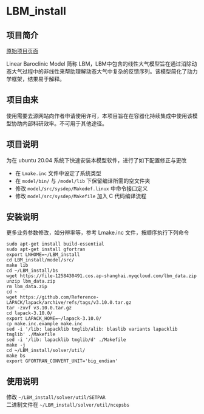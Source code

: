 # LBM_install

## 项目简介
[原始项目页面](https://ccsr.aori.u-tokyo.ac.jp/~lbm/sub/lbm_4.html)

 Linear Baroclinic Model 简称 LBM，LBM中包含的线性大气模型旨在通过消除动态大气过程中的非线性来帮助理解动态大气中复杂的反馈序列。该模型简化了动力学框架，结果易于解释。

 ## 项目由来
 使用需要去源网站向作者申请使用许可，本项目旨在在容器化持续集成中使用该模型协助内部科研效率。不可用于其他途径。

 ## 项目说明
 为在 ubuntu 20.04 系统下快速安装本模型软件，进行了如下配置修正与更改

 - 在 `Lmake.inc` 文件中设定了系统类型
 - 在 `model/bin/` 与 `/model/lib` 下保留编译所需的空文件夹
 - 修改 `model/src/sysdep/Makedef.linux` 中命令接口定义
 - 修改 `model/src/sysdep/Makefile` 加入 C 代码编译流程

##  安装说明
更多业务参数修改，如分辨率等，参考 Lmake.inc 文件，按顺序执行下列命令
```shell
sudo apt-get install build-essential
sudo apt-get install gfortran
export LNHOME=~/LBM_install
cd LBM_install/model/src/
make lib
cd ~/LBM_install/bs
wget https://file-1258430491.cos.ap-shanghai.myqcloud.com/lbm_data.zip
unzip lbm_data.zip
rm lbm_data.zip
cd ~
wget https://github.com/Reference-LAPACK/lapack/archive/refs/tags/v3.10.0.tar.gz
tar -zxvf v3.10.0.tar.gz
cd lapack-3.10.0/
export LAPACK_HOME=~/lapack-3.10.0/
cp make.inc.example make.inc
sed -i '/lib: lapacklib tmglib/alib: blaslib variants lapacklib tmglib' ./Makefile
sed -i '/lib: lapacklib tmglib/d' ./Makefile
make -j
cd ~/LBM_install/solver/util/
make bs
export GFORTRAN_CONVERT_UNIT='big_endian'
```

## 使用说明
修改 `~/LBM_install/solver/util/SETPAR`  
二进制文件在 `~/LBM_install/solver/util/ncepsbs`